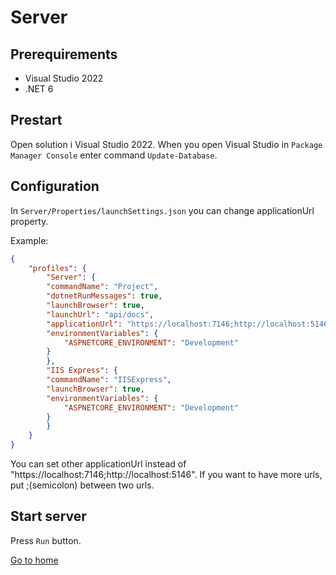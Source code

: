 # Server

## Prerequirements

* Visual Studio 2022
* .NET 6

## Prestart

Open solution i Visual Studio 2022. When you open Visual Studio in `Package Manager Console` enter command `Update-Database`.

## Configuration

In `Server/Properties/launchSettings.json` you can change applicationUrl property.

Example:
```json
{
	"profiles": {
		"Server": {
		"commandName": "Project",
		"dotnetRunMessages": true,
		"launchBrowser": true,
		"launchUrl": "api/docs",
		"applicationUrl": "https://localhost:7146;http://localhost:5146",
		"environmentVariables": {
			"ASPNETCORE_ENVIRONMENT": "Development"
		}
		},
		"IIS Express": {
		"commandName": "IISExpress",
		"launchBrowser": true,
		"environmentVariables": {
			"ASPNETCORE_ENVIRONMENT": "Development"
		}
		}
	}
}
```

You can set other applicationUrl instead of "https://localhost:7146;http://localhost:5146". If you want to have more urls, put ;(semicolon) between two urls.

## Start server

Press `Run` button.

[Go to home](../../README.md)